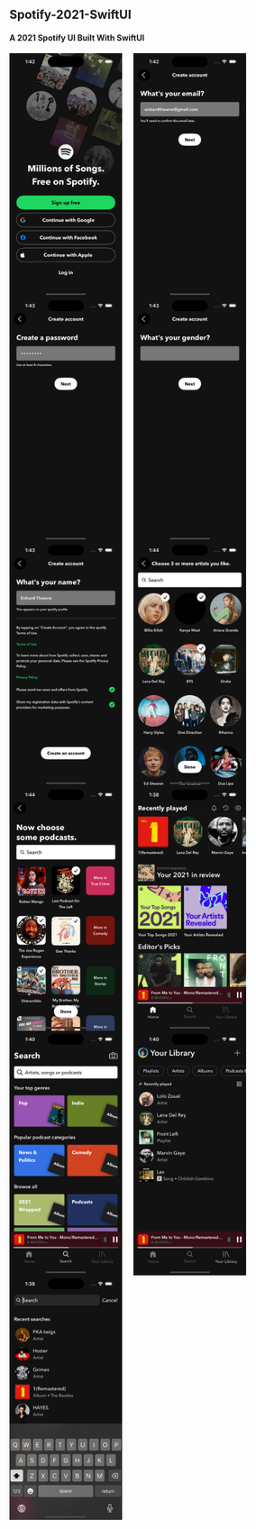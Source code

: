 ## Spotify-2021-SwiftUI
#### A 2021 Spotify UI Built With SwiftUI

<div style="display: flex; flex-wrap: wrap;">
<img src="Screenshots/01_logged_out_screen.png" alt="Image 1" style="width: 200px; margin-right: 20px;"/>
<img src="Screenshots/02_email_screen.png" alt="Image 1" style="width: 200px; margin-right: 20px;"/>
<img src="Screenshots/03_password_screen.png" alt="Image 1" style="width: 200px; margin-right: 20px;"/>
<img src="Screenshots/04_gender_screen.png" alt="Image 1" style="width: 200px; margin-right: 20px;"/>
<img src="Screenshots/05_name_screen.png" alt="Image 1" style="width: 200px; margin-right: 20px;"/>
<img src="Screenshots/06_artists_screen.png" alt="Image 1" style="width: 200px; margin-right: 20px;"/>
<img src="Screenshots/07_podcasts_screen.png" alt="Image 1" style="width: 200px; margin-right: 20px;"/>
<img src="Screenshots/08_home_screen.png" alt="Image 1" style="width: 200px; margin-right: 20px;"/>
<img src="Screenshots/09_search_screen.png" alt="Image 1" style="width: 200px; margin-right: 20px;"/>
<img src="Screenshots/10_your_library_screen.png" alt="Image 1" style="width: 200px; margin-right: 20px;"/>
<img src="Screenshots/11_recent_searches_screen.png" alt="Image 1" style="width: 200px; margin-right: 20px;"/>
</div>
